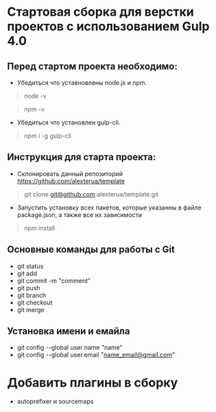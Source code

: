 # Стартовая сборка для верстки проектов с использованием Gulp 4.0

## Перед стартом проекта необходимо:

* Убедиться что уставновлены node.js и npm.

> node -v

> npm -v

* Убедиться что установлен gulp-cli.

> npm i -g gulp-cli

## Инструкция для старта проекта:
* Склонировать данный репозиторий https://github.com/alexterua/template

> git clone git@github.com:alexterua/template.git

* Запустить установку всех пакетов, которые указанны в файле package.json, а также все их зависимости

> npm install

## Основные команды для работы с Git
- git status
- git add
- git commit -m "comment"
- git push
- git branch
- git checkout
- git merge

## Установка имени и емайла
- git config --global user.name "name"
- git config --global user.email "name_email@gmail.com"

# Добавить плагины в сборку
- autoprefixer и sourcemaps
